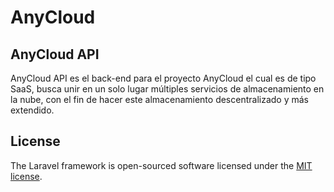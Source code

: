 # AnyCloud

## AnyCloud API

AnyCloud API es el back-end para el proyecto AnyCloud el cual es de tipo SaaS, busca unir en un solo lugar múltiples servicios de almacenamiento en la nube, con el fin de hacer este almacenamiento descentralizado y más extendido.

## License

The Laravel framework is open-sourced software licensed under the [MIT license](https://opensource.org/licenses/MIT).

